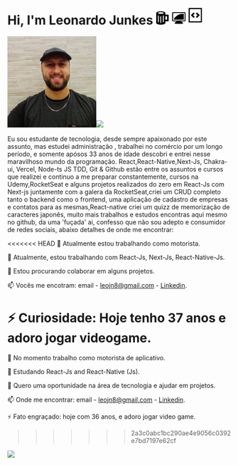 
# Hi, I'm Leonardo Junkes <img width="30" src="/src/icones/coffe.png" />   <img width="30" src="/src/icones/pc.png"/>   <img width="30" src="/src/icones/code.png"/>

   

<p>
<img width="200" src="/leo.jpg"/><img width="68.9%" src="https://encrypted-tbn0.gstatic.com/images?q=tbn%3AANd9GcS2pxzqXm2nRBfoIoafbQNgVymR8SheJ5GAUw&usqp=CAU">
</p>
 Eu sou estudante de tecnologia, desde sempre apaixonado por este assunto, mas estudei administração , trabalhei no comércio por um longo período, e somente apósos 33 anos de idade descobri e entrei nesse maravilhoso mundo da programação.
 React,React-Native,Next-Js, Chakra-ui, Vercel, Node-ts JS TDD, Git & Github estão entre os assuntos e cursos que realizei e continuo a me preparar constantemente, cursos na Udemy,RocketSeat e alguns projetos realizados do zero em React-Js com Next-js juntamente com a galera da RocketSeat,criei um CRUD completo tanto o backend como o frontend, uma aplicação de cadastro de empresas e contatos para as mesmas,React-native criei um quizz de memorização de caracteres japonês, muito mais trabalhos e estudos encontras aqui mesmo no github, da uma 'fuçada' ai, confesso que não sou adepto e consumidor de redes sociais, abaixo detalhes de onde me encontrar: 


<<<<<<< HEAD
🔭 Atualmente estou trabalhando como motorista.

🌱 Atualmente, estou trabalhando com React-Js, Next-Js, React-Native-Js.

👯 Estou procurando colaborar em alguns projetos.

📫 Vocês me encotram: email - leojn8@gmail.com
                          - [Linkedin](https://www.linkedin.com/in/leonardo-junkes-nicolodelli-88089866/).

⚡ Curiosidade: Hoje tenho 37 anos e adoro jogar videogame.
=======
🔭 No momento trabalho como motorista de aplicativo.

🌱 Estudando React-Js and React-Native (Js).

👯 Quero uma oportunidade na área de tecnologia e ajudar em projetos.

📫 Onde me encontrar: email - leojn8@gmail.com
                          - [Linkedin](https://www.linkedin.com/in/leonardo-junkes-nicolodelli-88089866/).

⚡ Fato engraçado: hoje com 36 anos, e adoro jogar video game.
>>>>>>> 2a3c0abc1bc290ae4e9056c0392e7bd7197e62cf

![](https://komarev.com/ghpvc/?username=Leojunkes&style=flat-square&color=blueviolet)


<!--
**Leojunkes/Leojunkes** is a ✨ _special_ ✨ repository because its `README.md` (this file) appears on your GitHub profile.

Here are some ideas to get you started:

- 🔭 I’m currently working as a driver.
- 🌱 I’m currently learning React-Js and React-Native (Js).
- 👯 I’m looking to collaborate on some projects.
- 🤔 I’m looking for help with my studies.
- 💬 Ask me about whatever you want.
- 📫 How to reach me: email - leojn8@gmail.com
			    - [Linkedin](https://www.linkedin.com/in/leonardo-junkes-nicolodelli-88089866/).
- 😄 Pronouns: ...
- ⚡ Fun fact: Today 36 years old, and I Love playing video games.
-->

